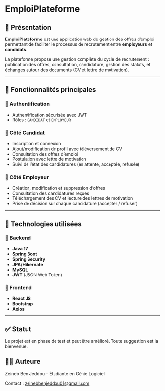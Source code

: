 # EmploiPlateforme

## 📌 Présentation

**EmploiPlateforme** est une application web de gestion des offres d’emploi permettant de faciliter le processus de recrutement entre **employeurs** et **candidats**.

La plateforme propose une gestion complète du cycle de recrutement : publication des offres, consultation, candidature, gestion des statuts, et échanges autour des documents (CV et lettre de motivation).

---

## 🚀 Fonctionnalités principales

### 🔐 Authentification
- Authentification sécurisée avec JWT
- Rôles : `CANDIDAT` et `EMPLOYEUR`

### 👤 Côté Candidat
- Inscription et connexion
- Ajout/modification de profil avec téléversement de CV
- Consultation des offres d’emploi
- Postulation avec lettre de motivation
- Suivi de l’état des candidatures (en attente, acceptée, refusée)

### 🏢 Côté Employeur
- Création, modification et suppression d’offres
- Consultation des candidatures reçues
- Téléchargement des CV et lecture des lettres de motivation
- Prise de décision sur chaque candidature (accepter / refuser)

---

## 🧱 Technologies utilisées

### 🔧 Backend
- **Java 17**
- **Spring Boot**
- **Spring Security**
- **JPA/Hibernate**
- **MySQL**
- **JWT** (JSON Web Token)

### 🎨 Frontend
- **React JS**
- **Bootstrap**
- **Axios**

---

## ✅ Statut
Le projet est en phase de test et peut être amélioré. Toute suggestion est la bienvenue.

## 🙋‍♀️ Auteure
Zeineb Ben Jeddou – Étudiante en Génie Logiciel

Contact : zeinebbenjeddou01@gmail.com
